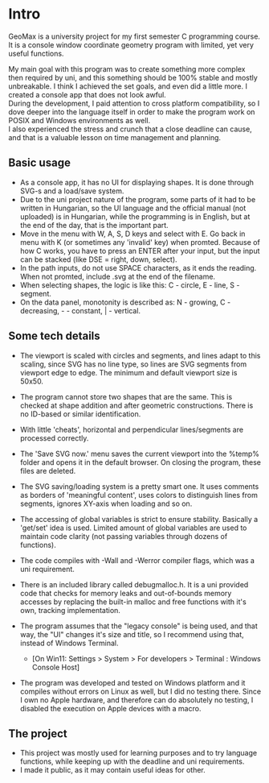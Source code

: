 # Intro

GeoMax is a university project for my first semester C programming course. It is a console window coordinate geometry program with limited, yet very useful functions.

My main goal with this program was to create something more complex then required by uni, and this something should be 100% stable and mostly unbreakable. I think I achieved the set goals, and even did a little more. I created a console app that does not look awful.<br/>
During the development, I paid attention to cross platform compatibility, so I dove deeper into the language itself in order to make the program work on POSIX and Windows environments as well.<br/>
I also experienced the stress and crunch that a close deadline can cause, and that is a valuable lesson on time management and planning.

## Basic usage

- As a console app, it has no UI for displaying shapes. It is done through SVG-s and a load/save system.
- Due to the uni project nature of the program, some parts of it had to be written in Hungarian, so the UI language and the official manual (not uploaded) is in Hungarian, while the programming is in English, but at the end of the day, that is the important part.
- Move in the menu with W, A, S, D keys and select with E. Go back in menu with K (or sometimes any 'invalid' key) when promted. Because of how C works, you have to press an ENTER after your input, but the input can be stacked (like DSE = right, down, select).
- In the path inputs, do not use SPACE characters, as it ends the reading. When not promted, include .svg at the end of the filename.
- When selecting shapes, the logic is like this: C - circle, E - line, S - segment.
- On the data panel, monotonity is described as: N - growing, C - decreasing, - - constant, | - vertical.

## Some tech details

- The viewport is scaled with circles and segments, and lines adapt to this scaling, since SVG has no line type, so lines are SVG segments from viewport edge to edge. The minimum and default viewport size is 50x50.
- The program cannot store two shapes that are the same. This is checked at shape addition and after geometric constructions. There is no ID-based or similar identification.
- With little 'cheats', horizontal and perpendicular lines/segments are processed correctly.
- The 'Save SVG now.' menu saves the current viewport into the %temp% folder and opens it in the default browser. On closing the program, these files are deleted.
- The SVG saving/loading system is a pretty smart one. It uses comments as borders of 'meaningful content', uses colors to distinguish lines from segments, ignores XY-axis when loading and so on.
- The accessing of global variables is strict to ensure stability. Basically a 'get/set' idea is used. Limited amount of global variables are used to maintain code clarity (not passing variables through dozens of functions).
  
- The code compiles with -Wall and -Werror compiler flags, which was a uni requirement.
- There is an included library called debugmalloc.h. It is a uni provided code that checks for memory leaks and out-of-bounds memory accesses by replacing the built-in malloc and free functions with it's own, tracking implementation.
- The program assumes that the "legacy console" is being used, and that way, the "UI" changes it's size and title, so I recommend using that, instead of Windows Terminal.
    - [On Win11: Settings > System > For developers > Terminal : Windows Console Host]
- The program was developed and tested on Windows platform and it compiles without errors on Linux as well, but I did no testing there. Since I own no Apple hardware, and therefore can do absolutely no testing, I disabled the execution on Apple devices with a macro.

## The project

- This project was mostly used for learning purposes and to try language functions, while keeping up with the deadline and uni requirements.
- I made it public, as it may contain useful ideas for other.
